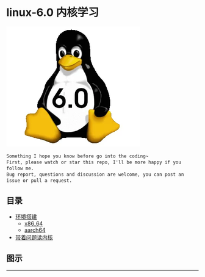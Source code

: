 # linux-6.0 内核学习


![20220816_152143_70](image/20220816_152143_70.png) 

```
Something I hope you know before go into the coding~
First, please watch or star this repo, I'll be more happy if you follow me.
Bug report, questions and discussion are welcome, you can post an issue or pull a request.
```


## 目录


* [环境搭建](docs/环境搭建.md)
    * [x86_64](docs/环境搭建/x86_64.md)
    * [aarch64](docs/环境搭建/aarch64.md)
* [带着问题读内核](docs/带着问题读内核.md)



## 图示


















----
